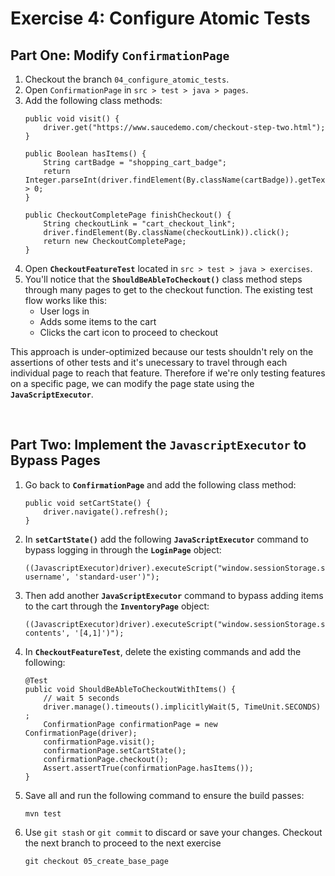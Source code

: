 # Exercise 4: Configure Atomic Tests

## Part One: Modify `ConfirmationPage`
1. Checkout the branch `04_configure_atomic_tests`.
2. Open `ConfirmationPage` in `src > test > java > pages`.
3. Add the following class methods:
    ```
    public void visit() {
        driver.get("https://www.saucedemo.com/checkout-step-two.html");
    }
    ```
    ```
    public Boolean hasItems() {
        String cartBadge = "shopping_cart_badge";
        return Integer.parseInt(driver.findElement(By.className(cartBadge)).getText()) > 0;
    }
    ```
    ```
    public CheckoutCompletePage finishCheckout() {
        String checkoutLink = "cart_checkout_link";
        driver.findElement(By.className(checkoutLink)).click();
        return new CheckoutCompletePage;
    }
    ```
4. Open **`CheckoutFeatureTest`** located in `src > test > java > exercises`.
5. You'll notice that the **`ShouldBeAbleToCheckout()`** class method steps through many pages to get to the checkout function. The existing test flow works like this:
    * User logs in
    * Adds some items to the cart
    * Clicks the cart icon to proceed to checkout

This approach is under-optimized because our tests shouldn't rely on the assertions of other tests and it's unecessary to travel through each individual page to reach that feature. Therefore if we're only testing features on a specific page, we can modify the page state using the **`JavaScriptExecutor`**.
    
<br />
    
## Part Two: Implement the `JavascriptExecutor` to Bypass Pages
1. Go back to **`ConfirmationPage`** and add the following class method:
    ``` 
    public void setCartState() {
        driver.navigate().refresh();
    }
    ```
2. In **`setCartState()`** add the following **`JavaScriptExecutor`** command to bypass logging in through the **`LoginPage`** object:
    ```
    ((JavascriptExecutor)driver).executeScript("window.sessionStorage.setItem('standard-username', 'standard-user')");
    ```
3. Then add another **`JavaScriptExecutor`** command to bypass adding items to the cart through the **`InventoryPage`** object:
    ```
    ((JavascriptExecutor)driver).executeScript("window.sessionStorage.setItem('cart-contents', '[4,1]')");
    ```
4. In **`CheckoutFeatureTest`**, delete the existing commands and add the following:
    ```
    @Test
    public void ShouldBeAbleToCheckoutWithItems() {
        // wait 5 seconds
        driver.manage().timeouts().implicitlyWait(5, TimeUnit.SECONDS) ;
        ConfirmationPage confirmationPage = new ConfirmationPage(driver);
        confirmationPage.visit();
        confirmationPage.setCartState();
        confirmationPage.checkout();
        Assert.assertTrue(confirmationPage.hasItems());
    }
    ```
5. Save all and run the following command to ensure the build passes:
    ```
    mvn test
    ```
6. Use `git stash` or `git commit` to discard or save your changes. Checkout the next branch to proceed to the next exercise
    ```
    git checkout 05_create_base_page
    ```